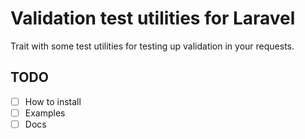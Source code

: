 # Validation test utilities for Laravel

Trait with some test utilities for testing up validation in your requests.

## TODO

- [ ] How to install
- [ ] Examples
- [ ] Docs
